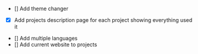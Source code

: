 - [] Add theme changer
- [x] Add projects description page for each project showing everything used it
- [] Add multiple languages
- [] Add current website to projects
